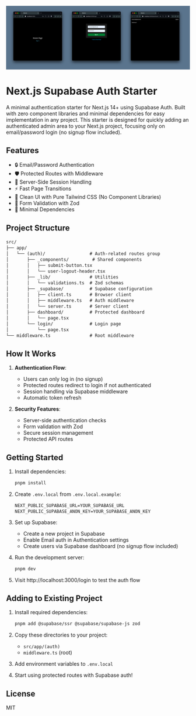 ![Screenshot of the app](public/screenshots.png)

# Next.js Supabase Auth Starter

A minimal authentication starter for Next.js 14+ using Supabase Auth. Built with zero component libraries and minimal dependencies for easy implementation in any project. This starter is designed for quickly adding an authenticated admin area to your Next.js project, focusing only on email/password login (no signup flow included).

## Features

- 🔒 Email/Password Authentication
- 🛡️ Protected Routes with Middleware
- 🔄 Server-Side Session Handling
- ⚡ Fast Page Transitions
- 🎨 Clean UI with Pure Tailwind CSS (No Component Libraries)
- 📝 Form Validation with Zod
- 🎯 Minimal Dependencies

## Project Structure

```
src/
├── app/
│   └── (auth)/                 # Auth-related routes group
│       ├── _components/         # Shared components
│       │   ├── submit-button.tsx
│       │   └── user-logout-header.tsx
│       ├── _lib/               # Utilities
│       │   └── validations.ts  # Zod schemas
│       ├── _supabase/          # Supabase configuration
│       │   ├── client.ts       # Browser client
│       │   ├── middleware.ts   # Auth middleware
│       │   └── server.ts       # Server client
│       ├── dashboard/          # Protected dashboard
│       │   └── page.tsx
│       └── login/              # Login page
│           └── page.tsx
└── middleware.ts               # Root middleware
```

## How It Works

1. **Authentication Flow**:
   - Users can only log in (no signup)
   - Protected routes redirect to login if not authenticated
   - Session handling via Supabase middleware
   - Automatic token refresh

2. **Security Features**:
   - Server-side authentication checks
   - Form validation with Zod
   - Secure session management
   - Protected API routes

## Getting Started

1. Install dependencies:
   ```bash
   pnpm install
   ```

2. Create `.env.local` from `.env.local.example`:
   ```
   NEXT_PUBLIC_SUPABASE_URL=YOUR_SUPABASE_URL
   NEXT_PUBLIC_SUPABASE_ANON_KEY=YOUR_SUPABASE_ANON_KEY
   ```

3. Set up Supabase:
   - Create a new project in Supabase
   - Enable Email auth in Authentication settings
   - Create users via Supabase dashboard (no signup flow included)

4. Run the development server:
   ```bash
   pnpm dev
   ```

5. Visit http://localhost:3000/login to test the auth flow

## Adding to Existing Project

1. Install required dependencies:
   ```bash
   pnpm add @supabase/ssr @supabase/supabase-js zod
   ```

2. Copy these directories to your project:
   - `src/app/(auth)`
   - `middleware.ts` (root)

3. Add environment variables to `.env.local`

4. Start using protected routes with Supabase auth!

## License

MIT

